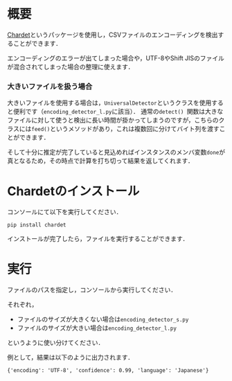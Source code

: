 # 概要
[Chardet](https://pypi.org/project/chardet/)というパッケージを使用し，CSVファイルのエンコーディングを検出することができます．

エンコーディングのエラーが出てしまった場合や，UTF-8やShift JISのファイルが混合されてしまった場合の整理に使えます．

### 大きいファイルを扱う場合
大きいファイルを使用する場合は，`UniversalDetector`というクラスを使用すると便利です（`encoding_detector_l.py`に該当）．
通常の`detect() `関数は大きなファイルに対して使うと検出に長い時間が掛かってしまうのですが，こちらのクラスには`feed()`というメソッドがあり，これは複数回に分けてバイト列を渡すことができます．

そして十分に推定が完了していると見込めればインスタンスのメンバ変数`done`が真となるため，その時点で計算を打ち切って結果を返してくれます．

# Chardetのインストール
コンソールにて以下を実行してください．
```
pip install chardet
```
インストールが完了したら，ファイルを実行することができます．

# 実行
ファイルのパスを指定し，コンソールから実行してください．

それぞれ，
- ファイルのサイズが大きくない場合は`encoding_detector_s.py`
- ファイルのサイズが大きい場合は`encoding_detector_l.py`

というように使い分けてください．

例として，結果は以下のように出力されます．
```
{'encoding': 'UTF-8', 'confidence': 0.99, 'language': 'Japanese'}
```
